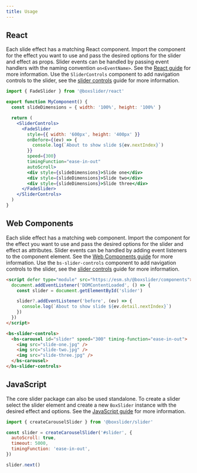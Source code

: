 ```yaml
---
title: Usage
---
```


## React

Each slide effect has a matching React component. Import the component for the effect you want to use
and pass the desired options for the slider and effect as props. Slider events can be handled by
passing event handlers with the naming convention `on<EventName>`. See the [React guide](/docs/guides/react)
for more information. Use the `SliderControls` component to add navigation controls to the slider, see the
[slider controls](/docs/guides/slider-controls) guide for more information.

```jsx
import { FadeSlider } from '@boxslider/react'

export function MyComponent() {
  const slideDimensions = { width: '100%', height: '100%' }

  return (
    <SliderControls>
      <FadeSlider
        style={{ width: '600px', height: '400px' }}
        onBefore={(ev) => {
          console.log(`About to show slide ${ev.nextIndex}`)
        }}
        speed={300}
        timingFunction="ease-in-out"
        autoScroll>
        <div style={slideDimensions}>Slide one</div>
        <div style={slideDimensions}>Slide two</div>
        <div style={slideDimensions}>Slide three</div>
      </FadeSlider>
    </SliderControls>
  )
}
```

## Web Components

Each slide effect has a matching web component. Import the component for the effect you want to use
and pass the desired options for the slider and effect as attributes. Slider events can be handled
by adding event listeners to the component element. See the [Web Components guide](/docs/guides/web-components)
for more information. Use the `bs-slider-controls` component to add navigation controls to the slider, see the
[slider controls](/docs/guides/slider-controls) guide for more information.

```html
<script defer type="module" src="https://esm.sh/@boxslider/components">
  document.addEventListener('DOMContentLoaded', () => {
    const slider = document.getElementById('slider')

    slider?.addEventListener('before', (ev) => {
      console.log(`About to show slide ${ev.detail.nextIndex}`)
    })
  })
</script>

<bs-slider-controls>
  <bs-carousel id="slider" speed="300" timing-function="ease-in-out">
    <img src="slide-one.jpg" />
    <img src="slide-two.jpg" />
    <img src="slide-three.jpg" />
  </bs-carousel>
</bs-slider-controls>
```

## JavaScript

The core slider package can also be used standalone. To create a slider select the slider element and create
a new `BoxSlider` instance with the desired effect and options. See the [JavaScript guide](/docs/guides/javascript)
for more information.

```javascript
import { createCarouselSlider } from '@boxslider/slider'

const slider = createCarouselSlider('#slider', {
  autoScroll: true,
  timeout: 5000,
  timingFunction: 'ease-in-out',
})

slider.next()
```
